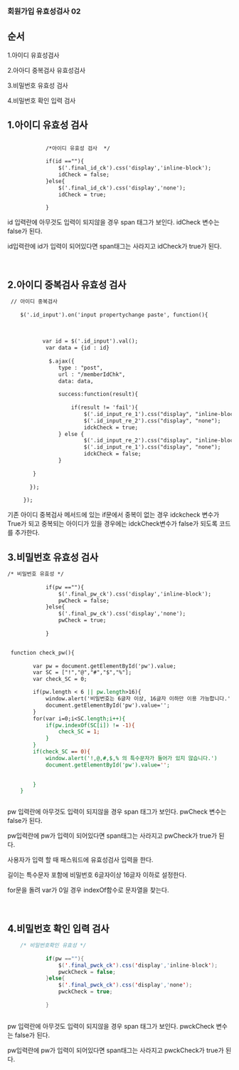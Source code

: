 ### 회원가입 유효성검사 02

순서
---

1.아이디 유효성검사

2.아아디 중복검사 유효성검사

3.비밀번호 유효성 검사

4.비밀번호 확인 입력 검사







1.아이디 유효성 검사
---

```jsp

    		/*아이디 유효성 검사  */
    		
    		if(id ==""){
    			$('.final_id_ck').css('display','inline-block');
    			idCheck = false;
    		}else{
    			$('.final_id_ck').css('display','none');
    			idCheck = true;
    			
    		}

```

id 입력란에 아무것도 입력이 되지않을 경우 span 태그가 보인다. idCheck 변수는 false가 된다.

id입력란에 id가 입력이 되어있다면 span태그는 사라지고 idCheck가 true가 된다.


&nbsp;


2.아이디 중복검사 유효성 검사
---

```jsp
 // 아이디 중복검사
    
	$('.id_input').on('input propertychange paste', function(){
	 		
	    
	    	
		   var id = $('.id_input').val();
		    var data = {id : id}
												
			 $.ajax({
				type : "post",
				url : "/memberIdChk",
				data: data,
				
				success:function(result){
													    		
					if(result != 'fail'){
						$('.id_input_re_1').css("display", "inline-block");
			    		$('.id_input_re_2').css("display", "none");		
			    		idckCheck = true;
				} else {
						$('.id_input_re_2').css("display", "inline-block");
						$('.id_input_re_1').css("display", "none");		
						idckCheck = false;
				}
										  
		}
											    	
	   }); 
											    
	 });

```

기존 아이디 중복검사 메서드에 있는 if문에서 중복이 없는 경우 idckcheck 변수가 True가 되고 중복되는 아이디가 있을 경우에는 idckCheck변수가 false가 되도록 코드를 추가한다.



3.비밀번호 유효성 검사
---

```jsp
/* 비밀번호 유효성 */
    		
    		if(pw ==""){
    			$('.final_pw_ck').css('display','inline-block');
    			pwCheck = false;
    		}else{
    			$('.final_pw_ck').css('display','none');
    			pwCheck = true;
    			
    		}


 function check_pw(){
		 
        var pw = document.getElementById('pw').value;
        var SC = ["!","@","#","$","%"];
        var check_SC = 0;

        if(pw.length < 6 || pw.length>16){
            window.alert('비밀번호는 6글자 이상, 16글자 이하만 이용 가능합니다.');
            document.getElementById('pw').value='';
        }
        for(var i=0;i<SC.length;i++){
            if(pw.indexOf(SC[i]) != -1){
                check_SC = 1;
            }
        }
        if(check_SC == 0){
            window.alert('!,@,#,$,% 의 특수문자가 들어가 있지 않습니다.')
            document.getElementById('pw').value='';
        

        }
    } 



```

pw 입력란에 아무것도 입력이 되지않을 경우 span 태그가 보인다. pwCheck 변수는 false가 된다.

pw입력란에 pw가 입력이 되어있다면 span태그는 사라지고 pwCheck가 true가 된다.

사용자가 입력 할 때 패스워드에 유효성검사 입력을 한다.
 
길이는 특수문자 포함에 비밀번호 6글자이상 16글자 이하로 설정한다.

for문을 돌려 var가 0일 경우 indexOf함수로 문자열을 찾는다.


&nbsp;

4.비밀번호 확인 입력 검사
---

```java
	/* 비밀번호확인 유효성 */
    		
    		if(pw ==""){
    			$('.final_pwck_ck').css('display','inline-block');
    			pwckCheck = false;
    		}else{
    			$('.final_pwck_ck').css('display','none');
    			pwckCheck = true;
    			
    		} 
 		

```

pw 입력란에 아무것도 입력이 되지않을 경우 span 태그가 보인다. pwckCheck 변수는 false가 된다.

pw입력란에 pw가 입력이 되어있다면 span태그는 사라지고 pwckCheck가 true가 된다.



